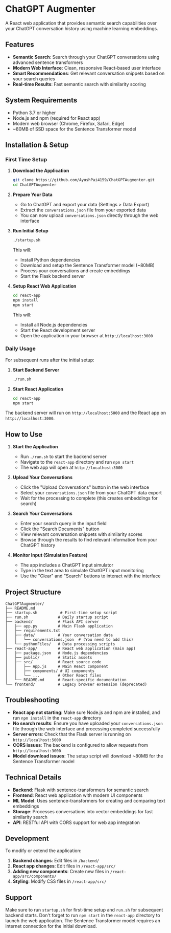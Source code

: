 # ChatGPT Augmenter

A React web application that provides semantic search capabilities over your ChatGPT conversation history using machine learning embeddings.

## Features

- **Semantic Search**: Search through your ChatGPT conversations using advanced sentence transformers
- **Modern Web Interface**: Clean, responsive React-based user interface
- **Smart Recommendations**: Get relevant conversation snippets based on your search queries
- **Real-time Results**: Fast semantic search with similarity scoring

## System Requirements

- Python 3.7 or higher
- Node.js and npm (required for React app)
- Modern web browser (Chrome, Firefox, Safari, Edge)
- ~80MB of SSD space for the Sentence Transformer model

## Installation & Setup

### First Time Setup

1. **Download the Application**
   ```bash
   git clone https://github.com/AyushPai4159/ChatGPTAugmenter.git
   cd ChatGPTAugmenter
   ```

2. **Prepare Your Data**
   - Go to ChatGPT and export your data (Settings > Data Export)
   - Extract the `conversations.json` file from your exported data
   - You can now upload `conversations.json` directly through the web interface

3. **Run Initial Setup**
   ```bash
   ./startup.sh
   ```
   This will:
   - Install Python dependencies
   - Download and setup the Sentence Transformer model (~80MB)
   - Process your conversations and create embeddings
   - Start the Flask backend server

4. **Setup React Web Application**
   ```bash
   cd react-app
   npm install
   npm start
   ```
   This will:
   - Install all Node.js dependencies
   - Start the React development server
   - Open the application in your browser at `http://localhost:3000`

### Daily Usage

For subsequent runs after the initial setup:

1. **Start Backend Server**
   ```bash
   ./run.sh
   ```

2. **Start React Application**
   ```bash
   cd react-app
   npm start
   ```

The backend server will run on `http://localhost:5000` and the React app on `http://localhost:3000`.

## How to Use

1. **Start the Application**
   - Run `./run.sh` to start the backend server
   - Navigate to the `react-app` directory and run `npm start`
   - The web app will open at `http://localhost:3000`

2. **Upload Your Conversations**
   - Click the "Upload Conversations" button in the web interface
   - Select your `conversations.json` file from your ChatGPT data export
   - Wait for the processing to complete (this creates embeddings for search)

3. **Search Your Conversations**
   - Enter your search query in the input field
   - Click the "Search Documents" button
   - View relevant conversation snippets with similarity scores
   - Browse through the results to find relevant information from your ChatGPT history

3. **Monitor Input (Simulation Feature)**
   - The app includes a ChatGPT input simulator
   - Type in the text area to simulate ChatGPT input monitoring
   - Use the "Clear" and "Search" buttons to interact with the interface

## Project Structure

```
ChatGPTAugmenter/
├── README.md
├── startup.sh          # First-time setup script
├── run.sh             # Daily startup script
├── backend/           # Flask API server
│   ├── app.py         # Main Flask application
│   ├── requirements.txt
│   ├── data/          # Your conversation data
│   │   └── conversations.json  # (You need to add this)
│   └── pythonFiles/   # Data processing scripts
├── react-app/         # React web application (main app)
│   ├── package.json   # Node.js dependencies
│   ├── public/        # Static assets
│   ├── src/           # React source code
│   │   ├── App.js     # Main React component
│   │   ├── components/ # UI components
│   │   └── ...        # Other React files
│   └── README.md      # React-specific documentation
└── frontend/          # Legacy browser extension (deprecated)
```

## Troubleshooting

- **React app not starting**: Make sure Node.js and npm are installed, and run `npm install` in the `react-app` directory
- **No search results**: Ensure you have uploaded your `conversations.json` file through the web interface and processing completed successfully
- **Server errors**: Check that the Flask server is running on `http://localhost:5000`
- **CORS issues**: The backend is configured to allow requests from `http://localhost:3000`
- **Model download issues**: The setup script will download ~80MB for the Sentence Transformer model

## Technical Details

- **Backend**: Flask with sentence-transformers for semantic search
- **Frontend**: React web application with modern UI components
- **ML Model**: Uses sentence-transformers for creating and comparing text embeddings
- **Storage**: Processes conversations into vector embeddings for fast similarity search
- **API**: RESTful API with CORS support for web app integration

## Development

To modify or extend the application:

1. **Backend changes**: Edit files in `/backend/` 
2. **React app changes**: Edit files in `/react-app/src/`
3. **Adding new components**: Create new files in `/react-app/src/components/`
4. **Styling**: Modify CSS files in `/react-app/src/`

## Support

Make sure to run `startup.sh` for first-time setup and `run.sh` for subsequent backend starts. Don't forget to run `npm start` in the `react-app` directory to launch the web application. The Sentence Transformer model requires an internet connection for the initial download.